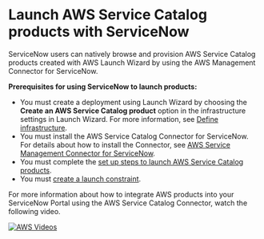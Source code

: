 # Launch AWS Service Catalog products with ServiceNow<a name="launch-wizard-sap-service-catalog-servicenow"></a>

ServiceNow users can natively browse and provision AWS Service Catalog products created with AWS Launch Wizard by using the AWS Management Connector for ServiceNow\.

**Prerequisites for using ServiceNow to launch products:**
+ You must create a deployment using Launch Wizard by choosing the **Create an AWS Service Catalog product** option in the infrastructure settings in Launch Wizard\. For more information, see [Define infrastructure](launch-wizard-sap-deploying.md#launch-wizard-sap-infrastructure)\.
+ You must install the AWS Service Catalog Connector for ServiceNow\. For details about how to install the Connector, see [AWS Service Management Connector for ServiceNow](https://docs.aws.amazon.com/servicecatalog/latest/adminguide/integrations-servicenow.html)\.
+ You must complete the [set up steps to launch AWS Service Catalog products](launch-wizard-sap-service-catalog.md#launch-wizard-sap-service-catalog-setup)\.
+ You must [create a launch constraint](launch-wizard-sap-service-catalog.md#launch-wizard-sap-service-catalog-constraint)\. 

For more information about how to integrate AWS products into your ServiceNow Portal using the AWS Service Catalog Connector, watch the following video\.

[![AWS Videos](http://img.youtube.com/vi/https://www.youtube.com/embed/YCvNK-fzgoc/0.jpg)](http://www.youtube.com/watch?v=https://www.youtube.com/embed/YCvNK-fzgoc)